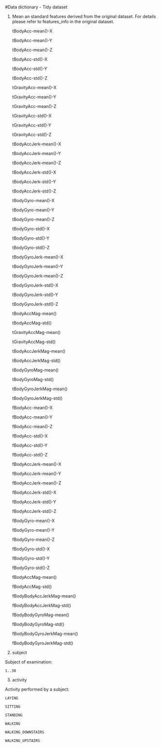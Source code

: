 #Data dictionary - Tidy dataset



1. Mean an standard features derived from the original dataset. For details please refer to features_info in the original dataset.

    tBodyAcc-mean()-X

    tBodyAcc-mean()-Y

    tBodyAcc-mean()-Z

    tBodyAcc-std()-X

    tBodyAcc-std()-Y

    tBodyAcc-std()-Z

    tGravityAcc-mean()-X

    tGravityAcc-mean()-Y

    tGravityAcc-mean()-Z

    tGravityAcc-std()-X

    tGravityAcc-std()-Y

    tGravityAcc-std()-Z

    tBodyAccJerk-mean()-X

    tBodyAccJerk-mean()-Y

    tBodyAccJerk-mean()-Z

    tBodyAccJerk-std()-X

    tBodyAccJerk-std()-Y

    tBodyAccJerk-std()-Z

    tBodyGyro-mean()-X

    tBodyGyro-mean()-Y

    tBodyGyro-mean()-Z

    tBodyGyro-std()-X

    tBodyGyro-std()-Y

    tBodyGyro-std()-Z

    tBodyGyroJerk-mean()-X

    tBodyGyroJerk-mean()-Y

    tBodyGyroJerk-mean()-Z

    tBodyGyroJerk-std()-X

    tBodyGyroJerk-std()-Y

    tBodyGyroJerk-std()-Z

    tBodyAccMag-mean()

    tBodyAccMag-std()

    tGravityAccMag-mean()

    tGravityAccMag-std()

    tBodyAccJerkMag-mean()

    tBodyAccJerkMag-std()

    tBodyGyroMag-mean()

    tBodyGyroMag-std()

    tBodyGyroJerkMag-mean()

    tBodyGyroJerkMag-std()

    fBodyAcc-mean()-X

    fBodyAcc-mean()-Y

    fBodyAcc-mean()-Z

    fBodyAcc-std()-X

    fBodyAcc-std()-Y

    fBodyAcc-std()-Z

    fBodyAccJerk-mean()-X

    fBodyAccJerk-mean()-Y

    fBodyAccJerk-mean()-Z

    fBodyAccJerk-std()-X

    fBodyAccJerk-std()-Y

    fBodyAccJerk-std()-Z

    fBodyGyro-mean()-X

    fBodyGyro-mean()-Y

    fBodyGyro-mean()-Z

    fBodyGyro-std()-X

    fBodyGyro-std()-Y

    fBodyGyro-std()-Z

    fBodyAccMag-mean()

    fBodyAccMag-std()

    fBodyBodyAccJerkMag-mean()

    fBodyBodyAccJerkMag-std()

    fBodyBodyGyroMag-mean()

    fBodyBodyGyroMag-std()

    fBodyBodyGyroJerkMag-mean()

    fBodyBodyGyroJerkMag-std()

2. subject

Subject of examination:

    1..30

3. activity

Activity performed by a subject:

    LAYING

    SITTING

    STANDING

    WALKING

    WALKING_DOWNSTAIRS

    WALKING_UPSTAIRS